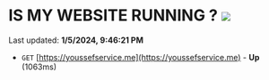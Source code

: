 # IS MY WEBSITE RUNNING ? [![](https://img.shields.io/static/v1?label=Sponsor&message=%E2%9D%A4&logo=GitHub&color=%23fe8e86)](https://github.com/sponsors/<username>)

Last updated: **1/5/2024, 9:46:21 PM**

- `GET` [https://youssefservice.me](https://youssefservice.me) - **Up** (1063ms)
